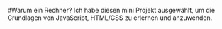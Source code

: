 #Warum ein Rechner?
Ich habe diesen mini Projekt ausgewählt, um die Grundlagen von JavaScript, HTML/CSS zu erlernen und anzuwenden.
